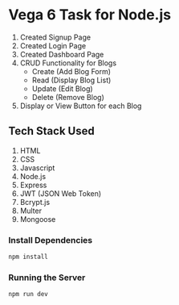# Vega 6 Task for Node.js

1. Created Signup Page
2. Created Login Page
3. Created Dashboard Page
4. CRUD Functionality for Blogs
    - Create (Add Blog Form)
    - Read (Display Blog List)
    - Update (Edit Blog)
    - Delete (Remove Blog)
5. Display or View Button for each Blog


## Tech Stack Used

1. HTML
2. CSS
3. Javascript
4. Node.js
5. Express
6. JWT (JSON Web Token)
7. Bcrypt.js
8. Multer 
9. Mongoose

### Install Dependencies

```sh
npm install
```

###  Running the Server

```sh
npm run dev
```
